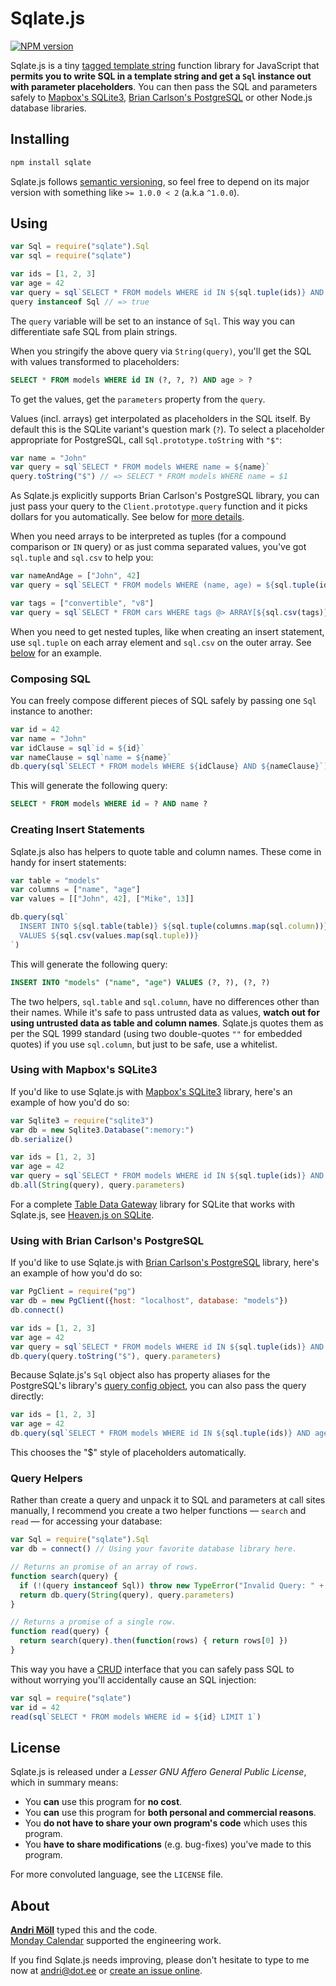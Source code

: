 Sqlate.js
=========
[![NPM version][npm-badge]](https://www.npmjs.com/package/sqlate)

Sqlate.js is a tiny [tagged template string][template-string] function library for JavaScript that **permits you to write SQL in a template string and get a `Sql` instance out with parameter placeholders**. You can then pass the SQL and parameters safely to [Mapbox's SQLite3][node-sqlite3], [Brian Carlson's PostgreSQL][node-postgresql] or other Node.js database libraries.

[npm-badge]: https://img.shields.io/npm/v/sqlate.svg
[template-string]: https://developer.mozilla.org/en-US/docs/Web/JavaScript/Reference/Template_literals
[node-sqlite3]: https://github.com/mapbox/node-sqlite3
[node-postgresql]: https://node-postgres.com


Installing
----------
```sh
npm install sqlate
```

Sqlate.js follows [semantic versioning](http://semver.org), so feel free to depend on its major version with something like `>= 1.0.0 < 2` (a.k.a `^1.0.0`).


Using
-----
```javascript
var Sql = require("sqlate").Sql
var sql = require("sqlate")

var ids = [1, 2, 3]
var age = 42
var query = sql`SELECT * FROM models WHERE id IN ${sql.tuple(ids)} AND age > ${age}`
query instanceof Sql // => true
```

The `query` variable will be set to an instance of `Sql`. This way you can differentiate safe SQL from plain strings.

When you stringify the above query via `String(query)`, you'll get the SQL with values transformed to placeholders:

```sql
SELECT * FROM models WHERE id IN (?, ?, ?) AND age > ?
```

To get the values, get the `parameters` property from the `query`.

Values (incl. arrays) get interpolated as placeholders in the SQL itself. By default this is the SQLite variant's question mark (`?`). To select a placeholder appropriate for PostgreSQL, call `Sql.prototype.toString` with `"$"`:

```javascript
var name = "John"
var query = sql`SELECT * FROM models WHERE name = ${name}`
query.toString("$") // => SELECT * FROM models WHERE name = $1
```

As Sqlate.js explicitly supports Brian Carlson's PostgreSQL library, you can just pass your query to the `Client.prototype.query` function and it picks dollars for you automatically. See below for [more details](#using-with-brian-carlsons-postgresql).

When you need arrays to be interpreted as tuples (for a compound comparison or `IN` query) or as just comma separated values, you've got `sql.tuple` and `sql.csv` to help you:

```javascript
var nameAndAge = ["John", 42]
var query = sql`SELECT * FROM models WHERE (name, age) = ${sql.tuple(ids)}`

var tags = ["convertible", "v8"]
var query = sql`SELECT * FROM cars WHERE tags @> ARRAY[${sql.csv(tags)}]`
```

When you need to get nested tuples, like when creating an insert statement, use `sql.tuple` on each array element and `sql.csv` on the outer array. See [below](#creating-insert-statements) for an example.

### Composing SQL
You can freely compose different pieces of SQL safely by passing one `Sql` instance to another:

```javascript
var id = 42
var name = "John"
var idClause = sql`id = ${id}`
var nameClause = sql`name = ${name}`
db.query(sql`SELECT * FROM models WHERE ${idClause} AND ${nameClause}`)
```

This will generate the following query:

```sql
SELECT * FROM models WHERE id = ? AND name ?
```

### Creating Insert Statements
Sqlate.js also has helpers to quote table and column names. These come in handy for insert statements:

```javascript
var table = "models"
var columns = ["name", "age"]
var values = [["John", 42], ["Mike", 13]]

db.query(sql`
  INSERT INTO ${sql.table(table)} ${sql.tuple(columns.map(sql.column))}
  VALUES ${sql.csv(values.map(sql.tuple))}
`)
```

This will generate the following query:

```sql
INSERT INTO "models" ("name", "age") VALUES (?, ?), (?, ?)
```

The two helpers, `sql.table` and `sql.column`, have no differences other than their names. While it's safe to pass untrusted data as values, **watch out for using untrusted data as table and column names**. Sqlate.js quotes them as per the SQL 1999 standard (using two double-quotes `""` for embedded quotes) if you use `sql.column`, but just to be safe, use a whitelist.

### Using with Mapbox's SQLite3
If you'd like to use Sqlate.js with [Mapbox's SQLite3][node-sqlite3] library, here's an example of how you'd do so:

```javascript
var Sqlite3 = require("sqlite3")
var db = new Sqlite3.Database(":memory:")
db.serialize()

var ids = [1, 2, 3]
var age = 42
var query = sql`SELECT * FROM models WHERE id IN ${sql.tuple(ids)} AND age > ${age}`
db.all(String(query), query.parameters)
```

For a complete [Table Data Gateway][table-data-gateway] library for SQLite that works with Sqlate.js, see [Heaven.js on SQLite](https://github.com/moll/node-heaven-sqlite).

[table-data-gateway]: https://en.wikipedia.org/wiki/Table_data_gateway

### Using with Brian Carlson's PostgreSQL
If you'd like to use Sqlate.js with [Brian Carlson's PostgreSQL][node-postgresql] library, here's an example of how you'd do so:

```javascript
var PgClient = require("pg")
var db = new PgClient({host: "localhost", database: "models"})
db.connect()

var ids = [1, 2, 3]
var age = 42
var query = sql`SELECT * FROM models WHERE id IN ${sql.tuple(ids)} AND age > ${age}`
db.query(query.toString("$"), query.parameters)
```

Because Sqlate.js's `Sql` object also has property aliases for the PostgreSQL's library's [query config object](https://node-postgres.com/features/queries), you can also pass the query directly:

```javascript
var ids = [1, 2, 3]
var age = 42
db.query(sql`SELECT * FROM models WHERE id IN ${sql.tuple(ids)} AND age > ${age}`)
```

This chooses the "$" style of placeholders automatically.

### Query Helpers
Rather than create a query and unpack it to SQL and parameters at call sites manually, I recommend you create a two helper functions — `search` and `read` — for accessing your database:

```javascript
var Sql = require("sqlate").Sql
var db = connect() // Using your favorite database library here.

// Returns an promise of an array of rows.
function search(query) {
  if (!(query instanceof Sql)) throw new TypeError("Invalid Query: " + query)
  return db.query(String(query), query.parameters)
}

// Returns a promise of a single row.
function read(query) {
  return search(query).then(function(rows) { return rows[0] })
}
```

This way you have a [CRUD](https://en.wikipedia.org/wiki/Create,_read,_update_and_delete) interface that you can safely pass SQL to without worrying you'll accidentally cause an SQL injection:

```javascript
var sql = require("sqlate")
var id = 42
read(sql`SELECT * FROM models WHERE id = ${id} LIMIT 1`)
```


License
-------
Sqlate.js is released under a *Lesser GNU Affero General Public License*, which in summary means:

- You **can** use this program for **no cost**.
- You **can** use this program for **both personal and commercial reasons**.
- You **do not have to share your own program's code** which uses this program.
- You **have to share modifications** (e.g. bug-fixes) you've made to this program.

For more convoluted language, see the `LICENSE` file.


About
-----
**[Andri Möll][moll]** typed this and the code.  
[Monday Calendar][monday] supported the engineering work.

If you find Sqlate.js needs improving, please don't hesitate to type to me now at [andri@dot.ee][email] or [create an issue online][issues].

[email]: mailto:andri@dot.ee
[issues]: https://github.com/moll/js-sqlate/issues
[moll]: https://m811.com
[monday]: https://mondayapp.com
